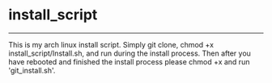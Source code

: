 # install_script

<hr />

This is my arch linux install script. Simply git clone, chmod +x install_script/Install.sh, and run during the install process. Then after you have rebooted and finished the install process please chmod +x and run 'git_install.sh'.
